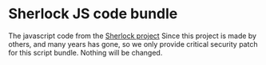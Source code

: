# Sherlock JS code bundle

The javascript code from the [Sherlock project](https://sherlock.xcc.tw)
Since this project is made by others, and many years has gone, so we only provide critical security patch for this script bundle.
Nothing will be changed.

